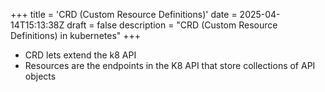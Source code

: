 +++
title = 'CRD (Custom Resource Definitions)'
date = 2025-04-14T15:13:38Z
draft = false
description = "CRD (Custom Resource Definitions) in kubernetes"
+++

- CRD lets extend the k8 API
- Resources are the endpoints in the K8 API that store collections of API objects